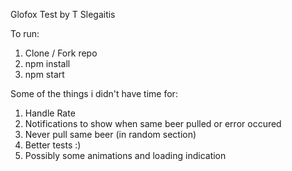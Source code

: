 Glofox Test by T Slegaitis

To run:
1) Clone / Fork repo
2) npm install
3) npm start

Some of the things i didn't have time for:

1) Handle Rate
2) Notifications to show when same beer pulled or error occured
3) Never pull same beer (in random section)
4) Better tests :) 
5) Possibly some animations and loading indication
